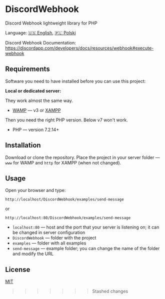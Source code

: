 # DiscordWebhook

Discord Webhook lightweight library for PHP

Language: [🇺🇸 English](https://github.com/m7rlin/DiscordWebhook), [🇵🇱 Polski](https://github.com/m7rlin/DiscordWebhook/blob/master/README.pl.md)

Discord Webhook Documentation: https://discordapp.com/developers/docs/resources/webhook#execute-webhook

## Requirements

Software you need to have installed before you can use this project:

**Local or dedicated server:**

They work almost the same way.

- [WAMP](http://www.wampserver.com/) — v3 or [XAMPP](https://www.apachefriends.org)

Then you need the right PHP version. Below v7 won't work.

- PHP — version 7.2.14+

## Installation

Download or clone the repository. Place the project in your server folder — `www` for WAMP and `http` for XAMPP (when not changed).

## Usage

Open your browser and type:

`http://localhost/DiscordWebhook/examples/send-message`

or

`http://localhost:80/DiscordWebhook/examples/send-message`

- `localhost:80` — host and the port that your server is listening on; it can be changed in server configuration
- `DiscordWebhook` — folder with the project
- `examples` — folder with all examples
- `send-message` — example folder; you can change the name of the folder and modify the URL

## License

[MIT](https://github.com/m7rlin/DiscordWebhook/blob/master/LICENSE)

> > > > > > > Stashed changes
